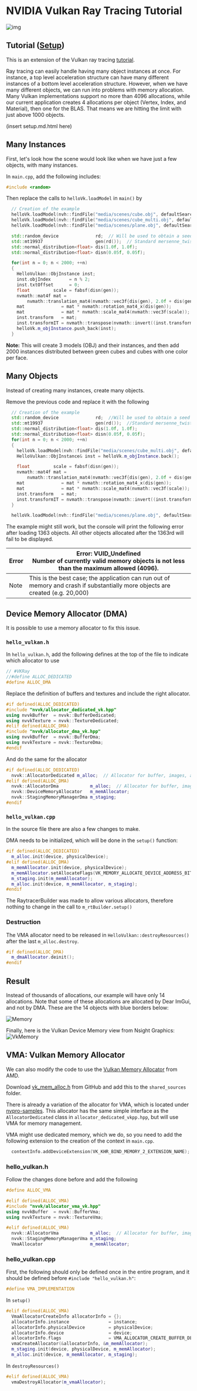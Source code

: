 ﻿# NVIDIA Vulkan Ray Tracing Tutorial

![img](images/instances.png)


## Tutorial ([Setup](../docs/setup.md))

This is an extension of the Vulkan ray tracing [tutorial](https://nvpro-samples.github.io/vk_raytracing_tutorial_KHR).


Ray tracing can easily handle having many object instances at once. For instance, a top level acceleration structure can
have many different instances of a bottom level acceleration structure. However, when we have many different objects, we
can run into problems with memory allocation. Many Vulkan implementations support no more than 4096 allocations, while
our current application creates 4 allocations per object (Vertex, Index, and Material), then one for the BLAS. That
means we are hitting the limit with just above 1000 objects.

(insert setup.md.html here)

## Many Instances

First, let's look how the scene would look like when we have just a few objects, with many instances.

In `main.cpp`, add the following includes:

~~~~ C++
#include <random>
~~~~

Then replace the calls to `helloVk.loadModel` in `main()` by

~~~~ C++
  // Creation of the example
  helloVk.loadModel(nvh::findFile("media/scenes/cube.obj", defaultSearchPaths, true));
  helloVk.loadModel(nvh::findFile("media/scenes/cube_multi.obj", defaultSearchPaths, true));
  helloVk.loadModel(nvh::findFile("media/scenes/plane.obj", defaultSearchPaths, true));

  std::random_device              rd;  // Will be used to obtain a seed for the random number engine
  std::mt19937                    gen(rd());  // Standard mersenne_twister_engine seeded with rd()
  std::normal_distribution<float> dis(1.0f, 1.0f);
  std::normal_distribution<float> disn(0.05f, 0.05f);

  for(int n = 0; n < 2000; ++n)
  {
    HelloVulkan::ObjInstance inst;
    inst.objIndex       = n % 2;
    inst.txtOffset      = 0;
    float         scale = fabsf(disn(gen));
    nvmath::mat4f mat =
        nvmath::translation_mat4(nvmath::vec3f{dis(gen), 2.0f + dis(gen), dis(gen)});
    mat              = mat * nvmath::rotation_mat4_x(dis(gen));
    mat              = mat * nvmath::scale_mat4(nvmath::vec3f(scale));
    inst.transform   = mat;
    inst.transformIT = nvmath::transpose(nvmath::invert((inst.transform)));
    helloVk.m_objInstance.push_back(inst);
  }
~~~~

 **Note:**
    This will create 3 models (OBJ) and their instances, and then add 2000 instances 
    distributed between green cubes and cubes with one color per face.

## Many Objects

Instead of creating many instances, create many objects.

Remove the previous code and replace it with the following

~~~~ C++
  // Creation of the example
  std::random_device              rd;  //Will be used to obtain a seed for the random number engine
  std::mt19937                    gen(rd());  //Standard mersenne_twister_engine seeded with rd()
  std::normal_distribution<float> dis(1.0f, 1.0f);
  std::normal_distribution<float> disn(0.05f, 0.05f);
  for(int n = 0; n < 2000; ++n)
  {
    helloVk.loadModel(nvh::findFile("media/scenes/cube_multi.obj", defaultSearchPaths, true));
    HelloVulkan::ObjInstance& inst = helloVk.m_objInstance.back();

    float         scale = fabsf(disn(gen));
    nvmath::mat4f mat =
        nvmath::translation_mat4(nvmath::vec3f{dis(gen), 2.0f + dis(gen), dis(gen)});
    mat              = mat * nvmath::rotation_mat4_x(dis(gen));
    mat              = mat * nvmath::scale_mat4(nvmath::vec3f(scale));
    inst.transform   = mat;
    inst.transformIT = nvmath::transpose(nvmath::invert((inst.transform)));
  }

  helloVk.loadModel(nvh::findFile("media/scenes/plane.obj", defaultSearchPaths, true));
~~~~

The example might still work, but the console will print the following error after loading 1363 objects. All other objects allocated after the 1363rd will fail to be displayed.

Error | Error: VUID_Undefined<br>Number of currently valid memory objects is not less than the maximum allowed (4096).
-|-
Note |   This is the best case; the application can run out of memory and crash if substantially more objects are created (e.g. 20,000)

## Device Memory Allocator (DMA)

It is possible to use a memory allocator to fix this issue.

### `hello_vulkan.h`

In `hello_vulkan.h`, add the following defines at the top of the file to indicate which allocator to use

~~~~ C++
// #VKRay
//#define ALLOC_DEDICATED
#define ALLOC_DMA
~~~~


Replace the definition of buffers and textures and include the right allocator.

~~~~ C++
#if defined(ALLOC_DEDICATED)
#include "nvvk/allocator_dedicated_vk.hpp"
using nvvkBuffer  = nvvk::BufferDedicated;
using nvvkTexture = nvvk::TextureDedicated;
#elif defined(ALLOC_DMA)
#include "nvvk/allocator_dma_vk.hpp"
using nvvkBuffer  = nvvk::BufferDma;
using nvvkTexture = nvvk::TextureDma;
#endif
~~~~

And do the same for the allocator

~~~~ C++
#if defined(ALLOC_DEDICATED)
  nvvk::AllocatorDedicated m_alloc;  // Allocator for buffer, images, acceleration structures
#elif defined(ALLOC_DMA)
  nvvk::AllocatorDma            m_alloc;  // Allocator for buffer, images, acceleration structures
  nvvk::DeviceMemoryAllocator   m_memAllocator;
  nvvk::StagingMemoryManagerDma m_staging;
#endif
~~~~

### `hello_vulkan.cpp`

In the source file there are also a few changes to make.

DMA needs to be initialized, which will be done in the `setup()` function:

~~~~ C++
#if defined(ALLOC_DEDICATED)
  m_alloc.init(device, physicalDevice);
#elif defined(ALLOC_DMA)
  m_memAllocator.init(device, physicalDevice);
  m_memAllocator.setAllocateFlags(VK_MEMORY_ALLOCATE_DEVICE_ADDRESS_BIT_KHR, true);
  m_staging.init(m_memAllocator);
  m_alloc.init(device, m_memAllocator, m_staging);
#endif
~~~~

The RaytracerBuilder was made to allow various allocators, therefore nothing to change in the call to `m_rtBuilder.setup()`


### Destruction

The VMA allocator need to be released in `HelloVulkan::destroyResources()` after the last `m_alloc.destroy`.

~~~~ C++
#if defined(ALLOC_DMA)
  m_dmaAllocator.deinit();
#endif
~~~~

## Result

Instead of thousands of allocations, our example will have only 14 allocations. Note that some of these allocations are allocated by Dear ImGui, and not by DMA. These are the 14 objects with blue borders below:

![Memory](images/VkInstanceNsight1.png)

Finally, here is the Vulkan Device Memory view from Nsight Graphics:
![VkMemory](images/VkInstanceNsight2.png)



## VMA: Vulkan Memory Allocator

We can also modify the code to use the [Vulkan Memory Allocator](https://github.com/GPUOpen-LibrariesAndSDKs/VulkanMemoryAllocator) from AMD.

Download [vk_mem_alloc.h](https://github.com/GPUOpen-LibrariesAndSDKs/VulkanMemoryAllocator/blob/master/src/vk_mem_alloc.h) from GitHub and add this to the `shared_sources` folder.

There is already a variation of the allocator for VMA, which is located under [nvpro-samples](https://github.com/nvpro-samples/shared_sources/tree/master/nvvk). This allocator has the same simple interface as the `AllocatorDedicated` class in `allocator_dedicated_vkpp.hpp`, but will use VMA for memory management.

VMA might use dedicated memory, which we do, so you need to add the following extension to the 
creation of the context in `main.cpp`.

~~~~ C++
  contextInfo.addDeviceExtension(VK_KHR_BIND_MEMORY_2_EXTENSION_NAME);
~~~~  

### hello_vulkan.h

Follow the changes done before and add the following

~~~~ C++
#define ALLOC_VMA
~~~~ 

~~~~ C++
#elif defined(ALLOC_VMA)
#include "nvvk/allocator_vma_vk.hpp"
using nvvkBuffer  = nvvk::BufferVma;
using nvvkTexture = nvvk::TextureVma;
~~~~

~~~~ C++ 
#elif defined(ALLOC_VMA)
  nvvk::AllocatorVma            m_alloc;  // Allocator for buffer, images, acceleration structures
  nvvk::StagingMemoryManagerVma m_staging;
  VmaAllocator                  m_memAllocator;
~~~~


### hello_vulkan.cpp
First, the following should only be defined once in the entire program, and it should be defined before `#include "hello_vulkan.h"`:

~~~~ C++
#define VMA_IMPLEMENTATION
~~~~

In `setup()`

~~~~ C++
#elif defined(ALLOC_VMA)
  VmaAllocatorCreateInfo allocatorInfo = {};
  allocatorInfo.instance               = instance;
  allocatorInfo.physicalDevice         = physicalDevice;
  allocatorInfo.device                 = device;
  allocatorInfo.flags                  = VMA_ALLOCATOR_CREATE_BUFFER_DEVICE_ADDRESS_BIT;
  vmaCreateAllocator(&allocatorInfo, &m_memAllocator);
  m_staging.init(device, physicalDevice, m_memAllocator);
  m_alloc.init(device, m_memAllocator, m_staging);
~~~~

In `destroyResources()`

~~~~ C++
#elif defined(ALLOC_VMA)
  vmaDestroyAllocator(m_vmaAllocator);
~~~~

